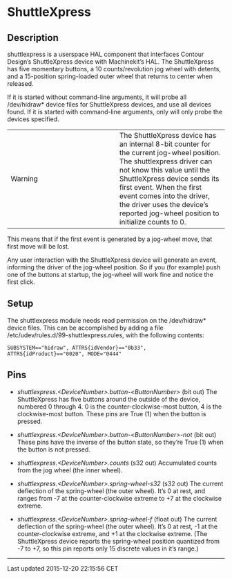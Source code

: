 ShuttleXpress
=============

<span id="cha:shuttlexpress"></span>

Description
-----------

shuttlexpress is a userspace HAL component that interfaces Contour Design’s ShuttleXpress device with Machinekit’s HAL. The ShuttleXpress has five momentary buttons, a 10 counts/revolution jog wheel with detents, and a 15-position spring-loaded outer wheel that returns to center when released.

If it is started without command-line arguments, it will probe all /dev/hidraw\* device files for ShuttleXpress devices, and use all devices found. If it is started with command-line arguments, only will only probe the devices specified.

<table>
<colgroup>
<col width="50%" />
<col width="50%" />
</colgroup>
<tbody>
<tr class="odd">
<td align="left"><div class="title">
Warning
</div></td>
<td align="left">The ShuttleXpress device has an internal 8-bit counter for the current jog-wheel position. The shuttlexpress driver can not know this value until the ShuttleXpress device sends its first event. When the first event comes into the driver, the driver uses the device’s reported jog-wheel position to initialize counts to 0.</td>
</tr>
</tbody>
</table>

This means that if the first event is generated by a jog-wheel move, that first move will be lost.

Any user interaction with the ShuttleXpress device will generate an event, informing the driver of the jog-wheel position. So if you (for example) push one of the buttons at startup, the jog-wheel will work fine and notice the first click.

Setup
-----

The shuttlexpress module needs read permission on the /dev/hidraw\* device files. This can be accomplished by adding a file /etc/udev/rules.d/99-shuttlexpress.rules, with the following contents:

    SUBSYSTEM=="hidraw", ATTRS{idVendor}=="0b33", ATTRS{idProduct}=="0020", MODE="0444"

Pins
----

-   *shuttlexpress.&lt;DeviceNumber&gt;.button-&lt;ButtonNumber&gt;* (bit out) The ShuttleXpress has five buttons around the outside of the device, numbered 0 through 4. 0 is the counter-clockwise-most button, 4 is the clockwise-most button. These pins are True (1) when the button is pressed.

-   *shuttlexpress.&lt;DeviceNumber&gt;.button-&lt;ButtonNumber&gt;-not* (bit out) These pins have the inverse of the button state, so they’re True (1) when the button is not pressed.

-   *shuttlexpress.&lt;DeviceNumber&gt;.counts* (s32 out) Accumulated counts from the jog wheel (the inner wheel).

-   *shuttlexpress.&lt;DeviceNumber&gt;.spring-wheel-s32* (s32 out) The current deflection of the spring-wheel (the outer wheel). It’s 0 at rest, and ranges from -7 at the counter-clockwise extreme to +7 at the clockwise extreme.

-   *shuttlexpress.&lt;DeviceNumber&gt;.spring-wheel-f* (float out) The current deflection of the spring-wheel (the outer wheel). It’s 0 at rest, -1 at the counter-clockwise extreme, and +1 at the clockwise extreme. (The ShuttleXpress device reports the spring-wheel position quantized from -7 to +7, so this pin reports only 15 discrete values in it’s range.)

------------------------------------------------------------------------

Last updated 2015-12-20 22:15:56 CET


